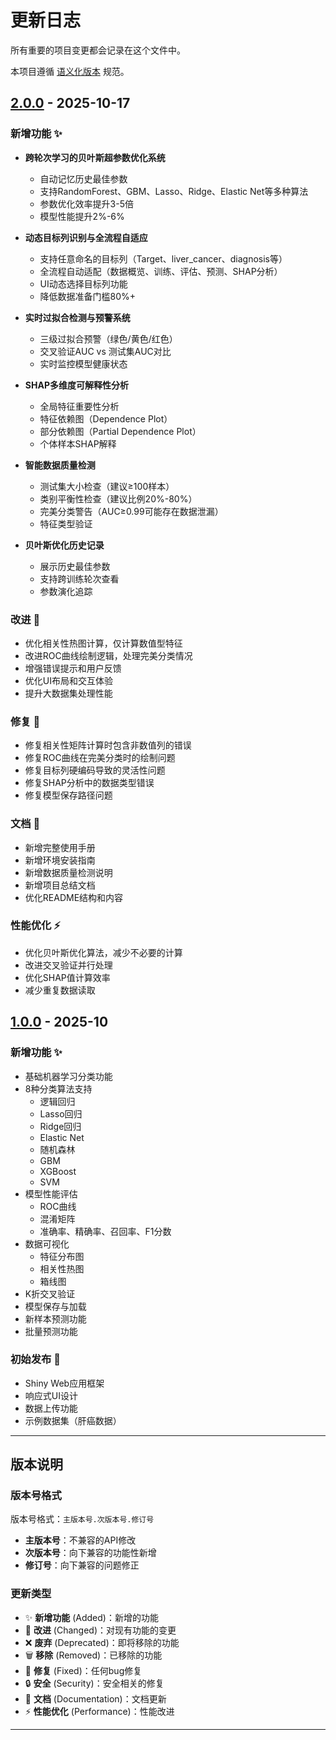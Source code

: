 # 更新日志

所有重要的项目变更都会记录在这个文件中。

本项目遵循 [语义化版本](https://semver.org/lang/zh-CN/) 规范。

## [2.0.0] - 2025-10-17

### 新增功能 ✨

- **跨轮次学习的贝叶斯超参数优化系统**
  - 自动记忆历史最佳参数
  - 支持RandomForest、GBM、Lasso、Ridge、Elastic Net等多种算法
  - 参数优化效率提升3-5倍
  - 模型性能提升2%-6%

- **动态目标列识别与全流程自适应**
  - 支持任意命名的目标列（Target、liver_cancer、diagnosis等）
  - 全流程自动适配（数据概览、训练、评估、预测、SHAP分析）
  - UI动态选择目标列功能
  - 降低数据准备门槛80%+

- **实时过拟合检测与预警系统**
  - 三级过拟合预警（绿色/黄色/红色）
  - 交叉验证AUC vs 测试集AUC对比
  - 实时监控模型健康状态

- **SHAP多维度可解释性分析**
  - 全局特征重要性分析
  - 特征依赖图（Dependence Plot）
  - 部分依赖图（Partial Dependence Plot）
  - 个体样本SHAP解释

- **智能数据质量检测**
  - 测试集大小检查（建议≥100样本）
  - 类别平衡性检查（建议比例20%-80%）
  - 完美分类警告（AUC≥0.99可能存在数据泄漏）
  - 特征类型验证

- **贝叶斯优化历史记录**
  - 展示历史最佳参数
  - 支持跨训练轮次查看
  - 参数演化追踪

### 改进 🔧

- 优化相关性热图计算，仅计算数值型特征
- 改进ROC曲线绘制逻辑，处理完美分类情况
- 增强错误提示和用户反馈
- 优化UI布局和交互体验
- 提升大数据集处理性能

### 修复 🐛

- 修复相关性矩阵计算时包含非数值列的错误
- 修复ROC曲线在完美分类时的绘制问题
- 修复目标列硬编码导致的灵活性问题
- 修复SHAP分析中的数据类型错误
- 修复模型保存路径问题

### 文档 📝

- 新增完整使用手册
- 新增环境安装指南
- 新增数据质量检测说明
- 新增项目总结文档
- 优化README结构和内容

### 性能优化 ⚡

- 优化贝叶斯优化算法，减少不必要的计算
- 改进交叉验证并行处理
- 优化SHAP值计算效率
- 减少重复数据读取

## [1.0.0] - 2025-10

### 新增功能 ✨

- 基础机器学习分类功能
- 8种分类算法支持
  - 逻辑回归
  - Lasso回归
  - Ridge回归
  - Elastic Net
  - 随机森林
  - GBM
  - XGBoost
  - SVM
- 模型性能评估
  - ROC曲线
  - 混淆矩阵
  - 准确率、精确率、召回率、F1分数
- 数据可视化
  - 特征分布图
  - 相关性热图
  - 箱线图
- K折交叉验证
- 模型保存与加载
- 新样本预测功能
- 批量预测功能

### 初始发布 🎉

- Shiny Web应用框架
- 响应式UI设计
- 数据上传功能
- 示例数据集（肝癌数据）

---

## 版本说明

### 版本号格式

版本号格式：`主版本号.次版本号.修订号`

- **主版本号**：不兼容的API修改
- **次版本号**：向下兼容的功能性新增
- **修订号**：向下兼容的问题修正

### 更新类型

- ✨ **新增功能** (Added)：新增的功能
- 🔧 **改进** (Changed)：对现有功能的变更
- ❌ **废弃** (Deprecated)：即将移除的功能
- 🗑️ **移除** (Removed)：已移除的功能
- 🐛 **修复** (Fixed)：任何bug修复
- 🔒 **安全** (Security)：安全相关的修复
- 📝 **文档** (Documentation)：文档更新
- ⚡ **性能优化** (Performance)：性能改进

---

[2.0.0]: https://github.com/yourusername/cancer-analysis-platform/compare/v1.0.0...v2.0.0
[1.0.0]: https://github.com/yourusername/cancer-analysis-platform/releases/tag/v1.0.0


